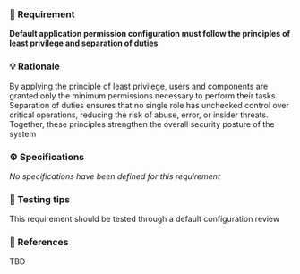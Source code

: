### 📌 Requirement
**Default application permission configuration must follow the principles of least privilege and separation of duties**


### 💡 Rationale 
By applying the principle of least privilege, users and components are granted only the minimum permissions necessary to perform their tasks. Separation of duties ensures that no single role has unchecked control over critical operations, reducing the risk of abuse, error, or insider threats. Together, these principles strengthen the overall security posture of the system


### ⚙️ Specifications 
_No specifications have been defined for this requirement_


### 🧪 Testing tips 
This requirement should be tested through a default configuration review 


### 🔗 References 
TBD
